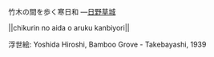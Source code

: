 竹木の間を歩く寒日和
—[日野草城](https://ja.wikipedia.org/wiki/日野草城)

||chikurin no aida o aruku kanbiyori||

浮世絵: Yoshida Hiroshi, Bamboo Grove - Takebayashi, 1939